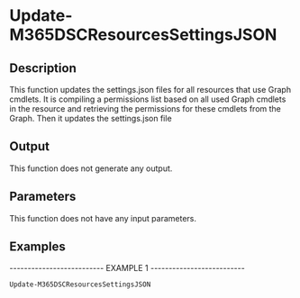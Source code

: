 ﻿# Update-M365DSCResourcesSettingsJSON

## Description

This function updates the settings.json files for all resources that use Graph cmdlets.
It is compiling a permissions list based on all used Graph cmdlets in the resource and
retrieving the permissions for these cmdlets from the Graph. Then it updates the
settings.json file

## Output

This function does not generate any output.

## Parameters

This function does not have any input parameters.
## Examples

-------------------------- EXAMPLE 1 --------------------------

`Update-M365DSCResourcesSettingsJSON`



